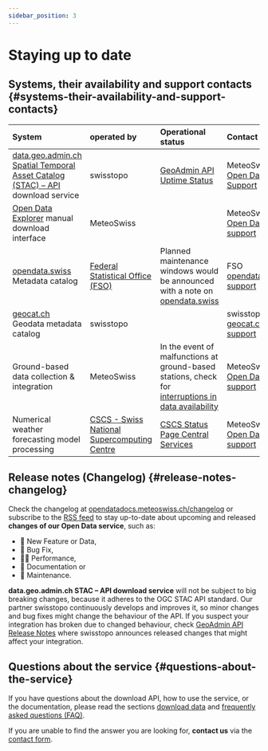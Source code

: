 ```yaml
---
sidebar_position: 3
---
```


# Staying up to date

## Systems, their availability and support contacts {#systems-their-availability-and-support-contacts}

| System | operated by | Operational status | Contact point |
|:-------|:------------|:-------------------|:--------------|
| [data.geo.admin.ch Spatial Temporal Asset Catalog (STAC) – API](https://www.geo.admin.ch/en/rest-interface-stac-api) download service | swisstopo | [GeoAdmin API Uptime Status](https://api3.geo.admin.ch/api/status.html) | MeteoSwiss [Open Data Support](https://www.meteoswiss.admin.ch/about-us/contact/contact-form.html) |
| [Open Data Explorer](https://www.meteoswiss.admin.ch/services-and-publications/applications/ext/download-data-without-coding-skills.html#lang=en&mdt=normal&pgid=&sid=&col=&di=&tr=&hdr=) manual download interface | MeteoSwiss |  | MeteoSwiss [Open Data support](https://www.meteoswiss.admin.ch/about-us/contact/contact-form.html) |
| [opendata.swiss](https://opendata.swiss/en/organization/bundesamt-fur-meteorologie-und-klimatologie-meteoschweiz?q=&sort=max%28issued%2C+modified%29+desc) Metadata catalog | [Federal Statistical Office (FSO)](https://www.bfs.admin.ch/bfs/en/home.html) | Planned maintenance windows would be announced with a note on [opendata.swiss](https://opendata.swiss) | FSO [opendata.swiss support](https://opendata.swiss/en/contact) | 
| [geocat.ch](https://www.geocat.ch/datahub/organization/Federal%20Office%20of%20Meteorology%20and%20Climatology%20MeteoSwiss) Geodata metadata catalog | swisstopo |     | swisstopo [geocat.ch support](https://info.geocat.ch/en/contact) |
| Ground-based data collection & integration | MeteoSwiss | In the event of malfunctions at ground-based stations, check for [interruptions in data availability](https://www.meteoswiss.admin.ch/services-and-publications/applications/data-availability.html) | MeteoSwiss [Open Data support](https://www.meteoswiss.admin.ch/about-us/contact/contact-form.html) |
| Numerical weather forecasting model processing | [CSCS - Swiss National Supercomputing Centre](https://www.cscs.ch/services/contractual-partners) | [CSCS Status Page Central Services](https://status.cscs.ch/) | MeteoSwiss [Open Data support](https://www.meteoswiss.admin.ch/about-us/contact/contact-form.html) |


## Release notes (Changelog) {#release-notes-changelog}

Check the changelog at [opendatadocs.meteoswiss.ch/changelog](https://opendatadocs.meteoswiss.ch/changelog) or subscribe to the [RSS feed](https://opendatadocs.meteoswiss.ch/changelog/rss.xml) to stay up-to-date about upcoming and released **changes of our Open Data service**, such as:

- 🚀 New Feature or Data,
- 🐛 Bug Fix,
- 🏃‍♀️ Performance,
- 📝 Documentation or
- 🔧 Maintenance.

**data.geo.admin.ch STAC – API download service** will not be subject to big breaking changes, because it adheres to the OGC STAC API standard. Our partner swisstopo continuously develops and improves it, so minor changes and bug fixes might change the behaviour of the API. If you suspect your integration has broken due to changed behaviour, check [GeoAdmin API Release Notes](https://api3.geo.admin.ch/releasenotes/index.html) where swisstopo announces released changes that might affect your integration.


## Questions about the service {#questions-about-the-service}

If you have questions about the download API, how to use the service, or the documentation, please read the sections [download data](/general/download) and [frequently asked questions (FAQ)](/general/faq).

If you are unable to find the answer you are looking for, **contact us** via the [contact form](https://www.meteoswiss.admin.ch/about-us/contact/contact-form.html).
